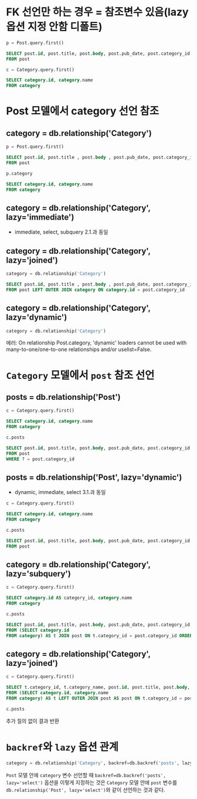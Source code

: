 # FK 선언만 하는 경우 = 참조변수 있음(lazy 옵션 지정 안함 디폴트)

```python
p = Post.query.first()
```

```sql
SELECT post.id, post.title, post.body, post.pub_date, post.category_id 
FROM post
```

```python
c = Category.query.first()
```

```sql
SELECT category.id, category.name
FROM category
```

# Post 모델에서 category 선언 참조

## category = db.relationship('Category')

```python
p = Post.query.first()
```

```sql
SELECT post.id, post.title , post.body , post.pub_date, post.category_id 
FROM post
```

```python
p.category
```

```sql
SELECT category.id, category.name
FROM category
```

## category = db.relationship('Category', lazy='immediate')

- immediate, select, subquery 2.1.과 동일

## category = db.relationship('Category', lazy='joined')

```python
category = db.relationship('Category') 
```

```sql
SELECT post.id, post.title , post.body , post.pub_date, post.category_id, category.id, category.name
FROM post LEFT OUTER JOIN category ON category.id = post.category_id
```

## category = db.relationship('Category', lazy='dynamic')

```python
category = db.relationship('Category')
```

에러: On relationship Post.category, 'dynamic' loaders cannot be used with many-to-one/one-to-one relationships and/or uselist=False.

# ```Category``` 모델에서 ```post``` 참조 선언

## posts = db.relationship('Post')

```python
c = Category.query.first()
```

```sql
SELECT category.id, category.name
FROM category
```

```python
c.posts
```

```sql
SELECT post.id, post.title, post.body, post.pub_date, post.category_id
FROM post 
WHERE ? = post.category_id
```

## posts = db.relationship('Post', lazy='dynamic')

- dynamic, immediate, select 3.1.과 동일

```python
c = Category.query.first()
```

```sql
SELECT category.id, category.name
FROM category
```

```python
c.posts
```

```sql
SELECT post.id, post.title, post.body, post.pub_date, post.category_id
FROM post 
```

## category = db.relationship('Category', lazy='subquery')

```python
c = Category.query.first()
```

```sql
SELECT category.id AS category_id, category.name
FROM category
```

```python
c.posts
```

```sql
SELECT post.id, post.title, post.body, post.pub_date, post.category_id, t.category_id
FROM (SELECT category.id
FROM category) AS t JOIN post ON t.category_id = post.category_id ORDER BY t.category_id
```

## category = db.relationship('Category', lazy='joined')

```python
c = Category.query.first()
```

```sql
SELECT t.category_id, t.category_name, post.id, post.title, post.body, post.pub_date, post.category_id
FROM (SELECT category.id, category.name
FROM category) AS t LEFT OUTER JOIN post AS post ON t.category_id = post.category_id
```

```python
c.posts
```

추가 질의 없이 결과 반환

# ```backref```와 ```lazy``` 옵션 관계

```python
category = db.relationship('Category', backref=db.backref('posts', lazy='select'), lazy='dynamic')
```

```Post``` 모델 안에 ```category``` 변수 선언할 때 ```backref=db.backref('posts', lazy='select')``` 옵션을 이렇게 지정하는 것은 ```Category``` 모델 안에 ```post``` 변수를 ```db.relationship('Post', lazy='select')```와 같이 선언하는 것과 같다.